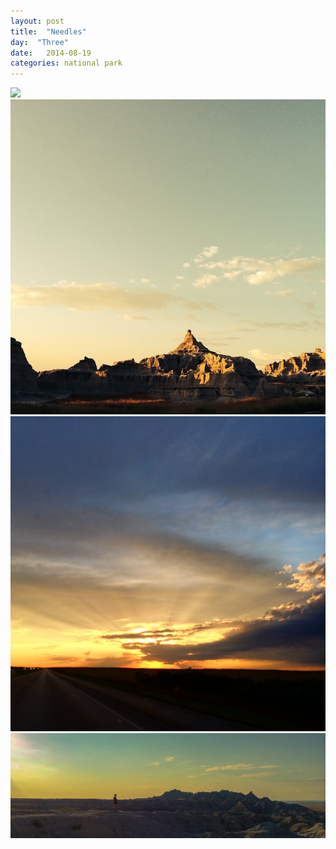 ```yaml
---
layout: post
title:  "Needles"
day:  "Three"
date:   2014-08-19
categories: national park
---
```


<div class="post__image--header">
<img src="/assets/images/badlands/4.jpg" />
</div>
<div class="post__image--grid">
<img src="/assets/images/badlands/1.jpg" />
<img src="/assets/images/badlands/2.jpg" />
</div>

<div class="post__image--footer">
<img src="/assets/images/badlands/3.jpg" />
</div>

